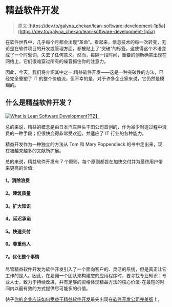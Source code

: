 # 精益软件开发

> 原文:[https://dev.to/galyna_chekan/lean-software-development-1p5a](https://dev.to/galyna_chekan/lean-software-development-1p5a)

在软件世界中，几乎每个月都会出现“革命”。看起来，信息技术的每一次转变，无论是在软件项目的开发或管理方面，都被贴上了“突破”的标签，这使得这个术语变成了一个时髦词，失去了任何意义。然而，每隔一段时间，重要的创新确实出现在网络上，它们很难穿过所有的噪音抓住你的注意力。

因此，今天，我们将介绍其中之一:精益软件开发——这是一种突破性的方法，已经完全重塑了 IT 的整个价值流，但不幸的是，对于许多企业家来说，它仍然是模糊的。

## [](#what-is-lean-software-development)什么是精益软件开发？

[![What is Lean Software Development?](../Images/c406474a84d2b4202b916e7d331c079e.png)T2】](https://res.cloudinary.com/practicaldev/image/fetch/s--acDHJM7g--/c_limit%2Cf_auto%2Cfl_progressive%2Cq_auto%2Cw_880/https://perfectial.com/production/wp-content/uploads/2017/03/What-is-Lean-Software-Development.svg)

总的来说，精益的概念是由日本汽车巨头丰田公司首创的，作为减少制造过程中浪费的一种手段；但很快变得非常受欢迎，并适应了 IT 行业的各种能力。

精益开发作为一种独立的方法从 Tom 和 Mary Poppendieck 的书中走出来，现在被越来越多的文献所扩展。

总的来说，精益软件开发有 7 个原则，每个原则都旨在加快交付并为最终用户带来更高的价值:

#### [](#1-eliminating-waste)1。消除浪费

#### [](#2-building-quality-in)2。建筑质量

#### [](#3-amplifying-knowledge)3。扩大知识

#### [](#4-delaying-commitment)4。延迟承诺

#### [](#5-delivering-fast)5。快速交付

#### [](#6-respecting-people)6。尊重他人

#### [](#7-optimizing-the-whole-thing)7。优化整个事情

尽管精益软件开发为软件开发引入了一个面向客户的、灵活的系统，但是真正让它工作的是人。因此，在雇佣一个团队来构建您的应用程序时，要寻找专业知识；专业人士，致力于持续改进，并有足够的资格体现精益方法的核心价值-在最短的时间内以最有效的方式提供尽可能多的价值。

帖子[你的企业应该如何受益于精益软件开发](https://perfectial.com/blog/lean-software-development/)最先出现在[软件开发公司完美版](https://perfectial.com)上。